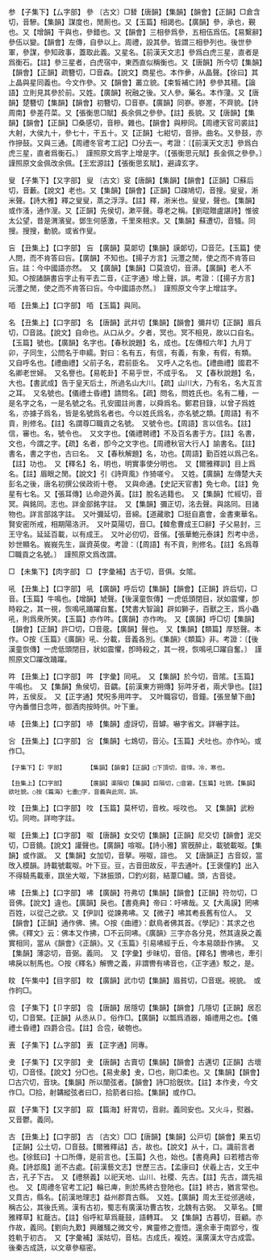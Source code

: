 <!-- { "loadSidebar": true } -->
参	【子集下】【厶字部】	參	〔古文〕□朁【唐韻】【集韻】【韻會】【正韻】□倉含切，音驂。【集韻】謀度也，閒厠也。又【玉篇】相謁也。【廣韻】參，承也，覲也。又【增韻】干與也，參錯也。又【韻會】三相參爲參，五相伍爲伍。【易繫辭】參伍以變。【韻會】左傳，自參以上。周禮，設其參。皆謂三相參列也。後世參軍，參謀，參知政事，蓋取此義。又星名。【前漢天文志】參爲白虎三星，直者是爲衡石。【註】參三星者，白虎宿中，東西直似稱衡也。又【唐韻】所今切【集韻】【韻會】【正韻】疏簪切，□音森。【說文】商星也。本作曑，从晶聲。【徐曰】其上晶與星同義也。今文作參。又【韻會】叢立貌。【束皙補亡詩】參參其穡。【論語】立則見其參於前。又姓。【廣韻】祝融之後。又人參。藥名。本作薓。又【唐韻】楚簪切【集韻】【韻會】初簪切，□音嵾。【廣韻】同嵾。嵾嵳，不齊貌。【詩周南】參差荇菜。又【張衡思□賦】長余佩之參參。【註】長貌。又【唐韻】【集韻】【韻會】【正韻】□桑感切，音糝。雜也。【韻會】與糝同。【周禮天官司裘註】大射，大侯九十，參七十，干五十。又【正韻】七紺切，音摻。曲名。又參鼓，亦作摻鼓。又與三通。【周禮冬官考工記】□分去一。考證：〔【前漢天文志】參爲白虎三星，直者爲衡石。〕　謹照原文爲字上增是字。〔【張衡思元賦】長金佩之參參。〕　謹照原文金佩改余佩。【王宏源註】【張衡思玄賦】，避諱玄字。 

叟	【子集下】【又字部】	叟	〔古文〕叜【唐韻】【集韻】【韻會】【正韻】□蘇后切，音藪。【說文】老也。又【集韻】【韻會】【正韻】□疎鳩切，音搜。叟叟，淅米聲。【詩大雅】釋之叟叟，蒸之浮浮。【註】釋，淅米也。叟叟，聲也。【集韻】或作溞，通作溲。又【正韻】先侯切，漱平聲。尊老之稱。【劉琨贈盧諶詩】惟彼太公望，昔是渭濱叟。鄧生何感激，千里來相求。又【集韻】蘇遭切，音騷。同搜。搜搜，動貌。或省作叟。

吂	【丑集上】【口字部】	吂	【廣韻】莫郞切【集韻】謨郞切，□音茫。【玉篇】使人問，而不肯答曰吂。【廣韻】不知也。【揚子方言】沅灃之閒，使之而不肯答曰吂。註：今中國語亦然。　又【廣韻】【集韻】□莫浪切，音漭。【廣韻】老人不知。○按諸韻書吂字止有平去二音，《正字通》增上聲，誤。考證：〔【揚子方言】沅灃之閒，使之而不肯答曰吂。今中國語亦然。〕　謹照原文今字上增註字。 

咟	【丑集上】【口字部】	咟	【玉篇】與同。

名	【丑集上】【口字部】	名	【唐韻】武幷切【集韻】【韻會】彌幷切【正韻】眉兵切，□音詺。【說文】自命也。从口从夕。夕者，冥也。冥不相見，故以口自名。【玉篇】號也。【廣韻】名字也。【春秋說題】名，成也。【左傳桓六年】九月丁卯，子同生，公問名于申繻。對曰：名有五，有信，有義，有象，有假，有類。　又自呼名也。【禮曲禮】父前子名，君前臣名。　又呼人之名也。【禮曲禮】國君不名卿老世婦。　又名譽也。【易乾卦】不易乎世，不成乎名。　又【春秋說題】名，大也。【書武成】告于皇天后土，所過名山大川。【疏】山川大，乃有名，名大互言之耳。　又名號也。【儀禮士昏禮】請問名。【疏】問名，問姓氏也。名有二種，一是名字之名，一是名號之名。孔安國註尚書，以舜爲名。鄭君目錄，以曾子爲姓名，亦據子爲名，皆是名號爲名者也。今以姓氏爲名，亦名號之類。【周語】有不貢，則修名。【註】名謂尊□職貢之名號。　又號令也。【周語】言以信名。【註】信，審也。名，號令也。　又文字也。【儀禮聘禮】不及百名書于方。【註】名書，文也，今謂之字。【疏】名者，卽今之文字也。【周禮秋官大行人】諭書名。【註】書名，書之字也，古曰名。　又【春秋解題】名，功也。【周語】勤百姓以爲己名。【註】功也。　又【釋名】名，明也，明實事使分明也。　又【爾雅釋訓】目上爲名。【註】眉眼之閒。【說文】引《詩齊風》作猗嗟兮。　又姓。【廣韻】左傳楚大夫彭名之後，唐名初撰公侯政術十卷。　又與命通。【史記天官書】免七命。【註】免星有七名。又【張耳傳】亾命遊外黃。【註】脫名逃籍也。　又【集韻】忙經切，音冥。與銘同。志也。詳金部銘字註。　又【集韻】彌正切，洺去聲。與詺同。目諸物也。詳言部詺字註。　又叶彌延切，音綿。【道藏歌】□挺自嘉會，金書東華名。賢安密所戒，相期陽洛汧。　又叶莫陽切，音□。【韓愈曹成王□辭】子父易封，三王守名。延延百載，以有成王。　又叶必仞切，音儐。【張華鮑元泰誄】烈考中丞，妙世顯名。峩峩先生，誕資英俊。考證：〔【周語】有不貢，則修名。【註】名爲尊□職貢之名號。〕　謹照原文爲改謂。 

□	【未集下】【肉字部】	□	【字彙補】古于切，音俱。女隂。

吼	【丑集上】【口字部】	吼	【廣韻】呼后切【集韻】【韻會】【正韻】許后切，□音。【玉篇】牛鳴也。【增韻】虓聲。【後漢童恢傳】一虎低頭閉目，狀如震懼，卽時殺之，其一視，恢鳴吼踊躍自奮。【梵書大智論】辟如獅子，百獸之王，爲小蟲吼，則爲衆所笑。【玉篇】亦作吽。【廣韻】亦作呴。　又【廣韻】呼□切【集韻】【韻會】【正韻】許□切，□音蔲。【廣韻】聲也。　又【集韻】【類篇】厚怒聲。本作。○按《玉篇》《廣韻》吼、分載，音義各別。《集韻》《類篇》非。考證：〔【後漢童恢傳】一虎低頭閉目，狀如震懼，卽時殺之，其一視，恢鳴吼□躍自奮。〕　謹照原文□躍改踊躍。 

吽	【丑集上】【口字部】	吽	【字彙】同吼。　又【集韻】於今切，音隂。【玉篇】牛鳴也。　又【集韻】魚侯切，音齵。【前漢東方朔傳】狋吽牙者，兩犬爭也。【註】吽，五侯反。　又【正字通】梵呪多用吽字。　又叶職容切，音鐘。【張昱輦下曲】守內番僧日念吽，御酒肉按時供。叶下重。

哧	【丑集上】【口字部】	哧	【集韻】虛訝切，音罅。嚇字省文。詳嚇字註。

吢	【丑集上】【口字部】	吢	【集韻】七鴆切，音沁。【玉篇】犬吐也。亦作吣。或作□。

	【子集下】【冫字部】		【集韻】【韻會】【正韻】□下頂切，音悻。冷，寒也。

	【丑集上】【口字部】		【廣韻】渠隕切【集韻】巨隕切，□音窘。【玉篇】吐貌。【集韻】欲吐貌。○按《篇海》七畫□字，音義與此同，誤。

呅	【丑集上】【口字部】	呅	【玉篇】莫杯切，音枚。哸呅也。　又【集韻】武粉切。同吻。詳吻字註。

呶	【丑集上】【口字部】	呶	【唐韻】女交切【集韻】【正韻】尼交切【韻會】泥交切，□音鐃。【說文】讙聲也。【廣韻】喧呶。【詩小雅】賔旣醉止，載號載呶。【集韻】或作詉。　又【集韻】女加切，音拏。嘮呶，諠也。　又【唐韻正】古音奴，當攺入模韻。詩載號載呶。叶下豆。豆，古音田故反，平去通叶。【王褒僮約】出入不得騎馬載車，踑坐大呶，下牀振頭，□釣刈芻，結葦□纑。頭，古音徒。

咈	【丑集上】【口字部】	咈	【廣韻】符弗切【集韻】【韻會】【正韻】符勿切，□音佛。【說文】違也。【廣韻】戾也。【書堯典】帝曰：吁咈哉。又【大禹謨】罔咈百姓，以從己之欲。又【伊訓】從諫弗咈。又【微子】咈其耇長舊有位人。　又【韻會】【正韻】通作佛、拂。○按《曲禮》：獻鳥者佛其首。《學記》：其求之也佛。《釋文》云：佛本又作拂，□不云同咈。《廣韻》三字亦各分見，然其違戾之義實相同，當从《韻會》《正韻》。又《玉篇》引易咈經于丘，今本易頤卦作拂。　又【集韻】薄宓切，音弼。義同。　又【字彙】步昧切，音倍。【釋名】轡咈也，牽引咈戾以制馬也。○按《釋名》解轡之義，非謂轡有咈音也，《正字通》駁之，是。

盿	【午集中】【目字部】	盿	【廣韻】武巾切【集韻】眉貧切，□音珉。視貌。　或作盷□。

卺	【子集下】【卩字部】	卺	【唐韻】居隱切【集韻】【韻會】几隱切【正韻】居忍切，□音緊。【正韻】从丞从卩。俗作□。【廣韻】以瓢爲酒器，婚禮用之也。【儀禮士昏禮】四爵合卺。【註】合卺，破匏也。

叀	【子集下】【厶字部】	叀	【正字通】同專。

叏	【子集下】【又字部】	叏	【唐韻】古賣切【集韻】【韻會】古邁切【正韻】古壞切，□音怪。【說文】分□也。【易叏彖】叏，□也，剛□柔也。又【集韻】【韻會】□古穴切，音玦。【集韻】所以闓弦者。【韻會】詩□拾旣佽。【註】本作叏，今文作□。□拾，射韝縱弦者曰□，拾箭者曰拾。【集韻】或作□。

叞	【子集下】【又字部】	叞	【篇海】紆胃切，音尉。義同安也。又火斗，熨器。又音鬱。義同。

古	【丑集上】【口字部】	古	〔古文〕□□【唐韻】【集韻】公戸切【韻會】果五切【正韻】公土切，□音鼓。【爾雅釋詁】古，故也。【說文】从十，口。識前言者也。【徐鉉曰】十口所傳，是前言也。【玉篇】久也，始也。【書堯典】曰若稽古帝堯。【詩邶風】逝不古處。【前漢藝文志】世歷三古。【孟康曰】伏羲上古，文王中古，孔子下古。　又【禮祭義】以祀天地、山川、社稷、先古。【註】先古，謂先祖也。　又【周禮冬官考工記】輪已庳，則於馬終古登阤也。【註】終古，猶言常也。　又賁古，縣名。【前漢地理志】益州郡賁古縣。　又姓。【廣韻】周太王從邠適岐，稱古公，其後氏焉。漢有古初，蜀志有廣漢功曹古牧，北魏有古弼。　又草名。【爾雅釋草】紅蘢古。【註】俗呼紅草爲蘢鼓，語轉耳。　又【集韻】古暮切，音顧。亦作故，義同。【劉向九歎】興離騷之微文兮，兾靈修之壹悟。還余車于南郢兮，復姓軌于初古。　又【字彙補】溪姑切，音枯。古成氏，複姓。漢廣漢太守古成雲。後秦古成詵，以文章參樞密。

